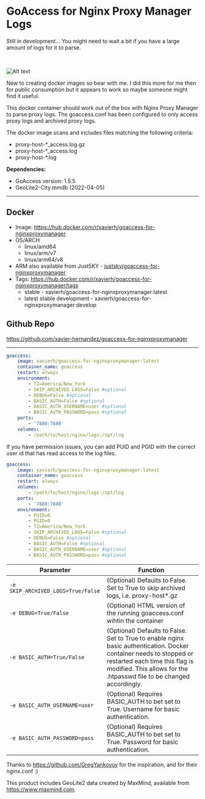 # GoAccess for Nginx Proxy Manager Logs

Still in development... You might need to wait a bit if you have a large amount of logs for it to parse.

<br>

![Alt text](https://i.ibb.co/fNj9Dcy/goaccess1.jpg "GoAccess Dashboard")

New to creating docker images so bear with me. I did this more for me then for public consumption but it appears to work so maybe someone might find it useful.

This docker container should work out of the box with Nginx Proxy Manager to parse proxy logs. The goaccess.conf has been configured to only access proxy logs and archived proxy logs.

The docker image scans and includes files matching the following criteria: 
* proxy-host-*_access.log.gz
* proxy-host-*_access.log
* proxy-host-*.log

**Dependencies:**
- GoAccess version: 1.5.5  
- GeoLite2-City.mmdb  (2022-04-05)

---

**Docker**
---
- Image: https://hub.docker.com/r/xavierh/goaccess-for-nginxproxymanager
- OS/ARCH
  - linux/amd64
  - linux/arm/v7
  - linux/arm64/v8
- ARM also available from Just5KY - [justsky/goaccess-for-nginxproxymanager](https://hub.docker.com/r/justsky/goaccess-for-nginxproxymanager)
- Tags: https://hub.docker.com/r/xavierh/goaccess-for-nginxproxymanager/tags
  - stable - xavierh/goaccess-for-nginxproxymanager:latest
  - latest stable development - xavierh/goaccess-for-nginxproxymanager:develop


**Github Repo**
---
https://github.com/xavier-hernandez/goaccess-for-nginxproxymanager

---


```yml
goaccess:
    image: xavierh/goaccess-for-nginxproxymanager:latest
    container_name: goaccess
    restart: always
    environment:
        - TZ=America/New_York
        - SKIP_ARCHIVED_LOGS=False #optional
        - DEBUG=False #optional
        - BASIC_AUTH=False #optional
        - BASIC_AUTH_USERNAME=user #optional
        - BASIC_AUTH_PASSWORD=pass #optional                
    ports:
        - '7880:7880'
    volumes:
        - /path/to/host/nginx/logs:/opt/log
```
If you have permission issues, you can add PUID and PGID with the correct user id that has read access to the log files.
```yml
goaccess:
    image: xavierh/goaccess-for-nginxproxymanager:latest
    container_name: goaccess
    restart: always
    volumes:
        - /path/to/host/nginx/logs:/opt/log
    ports:
        - '7880:7880'
    environment:
        - PUID=0
        - PGID=0
        - TZ=America/New_York        
        - SKIP_ARCHIVED_LOGS=False #optional
        - DEBUG=False #optional
        - BASIC_AUTH=False #optional
        - BASIC_AUTH_USERNAME=user #optional
        - BASIC_AUTH_PASSWORD=pass #optional               
```

| Parameter | Function |
|-----------|----------|
| `-e SKIP_ARCHIVED_LOGS=True/False`         |   (Optional) Defaults to False. Set to True to skip archived logs, i.e. proxy-host*.gz     |
| `-e DEBUG=True/False`         |   (Optional) HTML version of the running goaccess.conf wihtin the container     |
| `-e BASIC_AUTH=True/False`         |   (Optional) Defaults to False. Set to True to enable nginx basic authentication.  Docker container needs to stopped or restarted each time this flag is modified. This allows for the .htpasswd file to be changed accordingly.   |
| `-e BASIC_AUTH_USERNAME=user`         |   (Optional) Requires BASIC_AUTH to bet set to True.  Username for basic authentication.     |
| `-e BASIC_AUTH_PASSWORD=pass`         |   (Optional) Requires BASIC_AUTH to bet set to True.  Password for basic authentication.     |

Thanks to https://github.com/GregYankovoy for the inspiration, and for their nginx.conf :)

This product includes GeoLite2 data created by MaxMind, available from
<a href="https://www.maxmind.com">https://www.maxmind.com</a>.